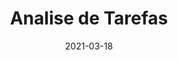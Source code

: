 ---
title: Analise de Tarefas
excerpt:
date: 2021-03-18
icon:
  type: fa
  name: fa-tasks
color: orange
sections:
  - /analise/KLM
  - /analise/cmn-goms
  - /analise/CTT
  - /analise/historicoDeVersao
---